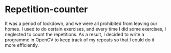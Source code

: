 # Repetition-counter
It was a period of lockdown, and we were all prohibited from leaving our homes. I used to do certain exercises, and every time I did some exercises, I neglected to count the repetitions. As a result, I decided to write a programme in OpenCV to keep track of my repeats so that I could do it more efficiently.
